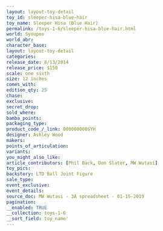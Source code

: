 ```yaml
---
layout: layout-toy-detail 
toy_id: sleeper-hisa-blue-hair
toy_name: Sleeper Hisa (Blue Hair)
permalink: /toys-1-6/sleeper-hisa-blue-hair.html
world: Syoupee
world_abr: 
character_base: 
layout: layout-toy-detail
categories: 
release_date: 8/13/2014
release_price: $150 
scale: one sixth
size: 12 inches
comes_with: 
edition_qty: 25
chase: 
exclusive: 
secret_drop: 
sold_where: 
bamba_points: 
packaging_type: 
product_code_/_link: 000000000SYH
designer: Ashley Wood
makers: 
points_of_articulation: 
variants: 
you_might_also_like: 
article_contributors: [Phil Back, Don Slater, MW Wutasi]
toy_pics: 
backstory: LTD Ball Joint Figure
sale_type: 
event_exclusive: 
event_details: 
source_doc: MW Wutasi - 3A spreadsheet - 01-15-2019
pagination: 
__enabled: TRUE
__collection: toys-1-6
__sort_field: toy_name'
---
```

